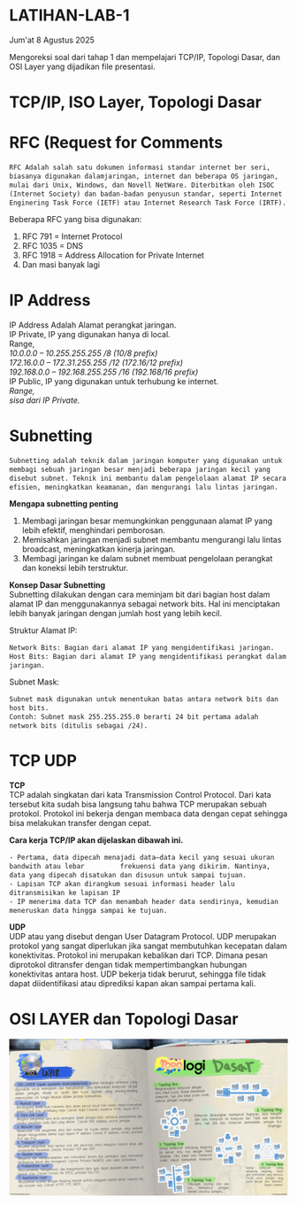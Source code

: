 # LATIHAN-LAB-1
Jum'at 8 Agustus 2025

Mengoreksi soal dari tahap 1 dan mempelajari TCP/IP, Topologi Dasar, dan OSI Layer yang dijadikan file presentasi.

# TCP/IP, ISO Layer, Topologi Dasar
  
# RFC (Request for Comments
	RFC Adalah salah satu dokumen informasi standar internet ber seri, biasanya digunakan dalamjaringan, internet dan beberapa OS jaringan, mulai dari Unix, Windows, dan Novell NetWare. Diterbitkan oleh ISOC (Internet Society) dan badan-badan penyusun standar, seperti Internet Enginering Task Force (IETF) atau Internet Research Task Force (IRTF). 
Beberapa RFC yang bisa digunakan:
1. RFC 791 = Internet Protocol
2. RFC 1035 = DNS
3. RFC 1918 = Address Allocation for Private Internet
4. Dan masi banyak lagi

# IP Address
IP Address Adalah Alamat perangkat jaringan.  
IP Private, IP yang digunakan hanya di local.  
Range,  
*10.0.0.0 – 10.255.255.255 /8 (10/8 prefix)  
172.16.0.0 – 172.31.255.255 /12 (172.16/12 prefix)  
192.168.0.0 – 192.168.255.255 /16 (192.168/16 prefix)*  
IP Public, IP yang digunakan untuk terhubung ke internet.  
*Range,  
sisa dari IP Private.*  

# Subnetting
	Subnetting adalah teknik dalam jaringan komputer yang digunakan untuk membagi sebuah jaringan besar menjadi beberapa jaringan kecil yang disebut subnet. Teknik ini membantu dalam pengelolaan alamat IP secara efisien, meningkatkan keamanan, dan mengurangi lalu lintas jaringan.  
   
**Mengapa subnetting penting**
1. Membagi jaringan besar memungkinkan penggunaan alamat IP yang lebih efektif, menghindari pemborosan.
2. Memisahkan jaringan menjadi subnet membantu mengurangi lalu lintas broadcast, meningkatkan kinerja jaringan.
3. Membagi jaringan ke dalam subnet membuat pengelolaan perangkat dan koneksi lebih terstruktur.

**Konsep Dasar Subnetting**  
	Subnetting dilakukan dengan cara meminjam bit dari bagian host dalam alamat IP dan menggunakannya sebagai network bits. Hal ini menciptakan lebih banyak jaringan dengan jumlah host yang lebih kecil.  

Struktur Alamat IP:

    Network Bits: Bagian dari alamat IP yang mengidentifikasi jaringan.
    Host Bits: Bagian dari alamat IP yang mengidentifikasi perangkat dalam jaringan.

Subnet Mask:  

    Subnet mask digunakan untuk menentukan batas antara network bits dan host bits.
    Contoh: Subnet mask 255.255.255.0 berarti 24 bit pertama adalah network bits (ditulis sebagai /24).  

# TCP UDP
  
**TCP**  
	TCP adalah singkatan dari kata Transmission Control Protocol. Dari kata tersebut kita sudah bisa langsung tahu bahwa TCP merupakan sebuah protokol. Protokol ini bekerja dengan membaca data dengan cepat sehingga bisa melakukan transfer dengan cepat.  
   
**Cara kerja TCP/IP akan dijelaskan dibawah ini.**

    - Pertama, data dipecah menajadi data–data kecil yang sesuai ukuran bandwith atau lebar 		frekuensi data yang dikirim. Nantinya, data yang dipecah disatukan dan disusun untuk sampai tujuan.
    - Lapisan TCP akan dirangkum sesuai informasi header lalu ditransmisikan ke lapisan IP
    - IP menerima data TCP dan menambah header data sendirinya, kemudian meneruskan data hingga sampai ke tujuan.  

**UDP**  
	UDP atau yang disebut dengan User Datagram Protocol. UDP merupakan protokol yang sangat diperlukan jika sangat membutuhkan kecepatan dalam konektivitas. Protokol ini merupakan kebalikan dari TCP. Dimana pesan diprotokol ditransfer dengan tidak mempertimbangkan hubungan konektivitas antara host. UDP bekerja tidak berurut, sehingga file tidak dapat diidentifikasi atau diprediksi kapan akan sampai pertama kali.  

# OSI LAYER dan Topologi Dasar
![b](second.jpg)

